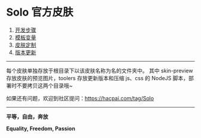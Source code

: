 # Solo 官方皮肤

1. [开发步骤](https://hacpai.com/article/1493814851007)
2. [模板变量](https://hacpai.com/article/1493814851007#toc_h2_4)
3. [皮肤定制](https://github.com/b3log/solo/wiki/skins_custom)
4. [版本更新](https://github.com/b3log/solo/wiki/Skins_change_log)

--------------------------------------------------------------

每个皮肤单独存放于根目录下以该皮肤名称为名的文件夹中。
其中 skin-preview 存放皮肤的预览图片，toolers 存放更新版本和压缩 js、css 的 NodeJS 脚本，部署时不要拷贝这两个目录哦~

如果还有问题，欢迎到社区提问：https://hacpai.com/tag/Solo

-----------------------------------------------------------------------------------------------

**平等，自由，奔放**

**Equality, Freedom, Passion**
